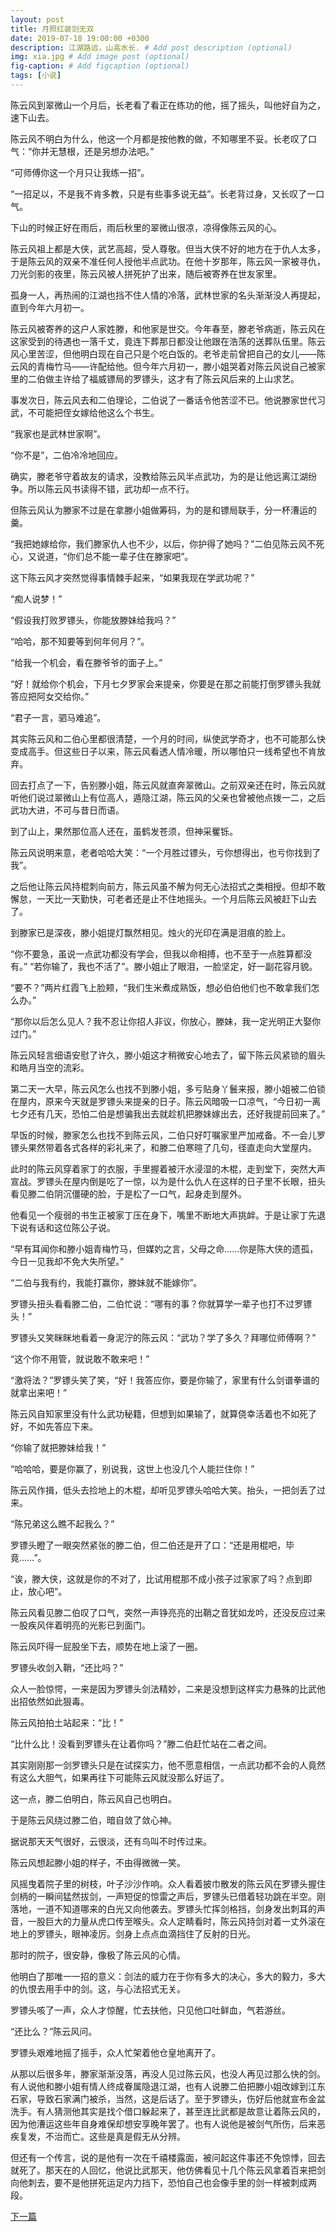 ```yaml
---
layout: post
title: 月照红装剑无双
date: 2019-07-18 19:00:00 +0300
description: 江湖路远，山高水长. # Add post description (optional)
img: xia.jpg # Add image post (optional)
fig-caption: # Add figcaption (optional)
tags: [小说]
---
```


陈云风到翠微山一个月后，长老看了看正在练功的他，摇了摇头，叫他好自为之，速下山去。

陈云风不明白为什么，他这一个月都是按他教的做，不知哪里不妥。长老叹了口气：“你并无慧根，还是另想办法吧。”

“可师傅你这一个月只让我练一招”。

“一招足以，不是我不肯多教，只是有些事多说无益”。长老背过身，又长叹了一口气。

 

下山的时候正好在雨后，雨后秋里的翠微山很凉，凉得像陈云风的心。

 

陈云风祖上都是大侠，武艺高超，受人尊敬。但当大侠不好的地方在于仇人太多，于是陈云风的双亲不准任何人授他半点武功。在他十岁那年，陈云风一家被寻仇，刀光剑影的夜里，陈云风被人拼死护了出来，随后被寄养在世友家里。

孤身一人，再热闹的江湖也挡不住人情的冷落，武林世家的名头渐渐没人再提起，直到今年六月初一。

陈云风被寄养的这户人家姓滕，和他家是世交。今年春至，滕老爷病逝，陈云风在这家受到的待遇也一落千丈，竟连下葬那日都没让他跟在浩荡的送葬队伍里。陈云风心里苦涩，但他明白现在自己只是个吃白饭的。老爷走前曾把自己的女儿——陈云风的青梅竹马——许配给他。但今年六月初一，滕小姐哭着对陈云风说自己被家里的二伯做主许给了福威镖局的罗镖头，这才有了陈云风后来的上山求艺。

事发次日，陈云风去和二伯理论，二伯说了一番话令他苦涩不已。他说滕家世代习武，不可能把侄女嫁给他这么个书生。

“我家也是武林世家啊”。

“你不是”，二伯冷冷地回应。

确实，滕老爷守着故友的请求，没教给陈云风半点武功，为的是让他远离江湖纷争。所以陈云风书读得不错，武功却一点不行。

但陈云风认为滕家不过是在拿滕小姐做筹码，为的是和镖局联手，分一杯漕运的羹。

“我把她嫁给你，我们滕家仇人也不少，以后，你护得了她吗？”二伯见陈云风不死心，又说道，“你们总不能一辈子住在滕家吧”。

这下陈云风才突然觉得事情棘手起来，“如果我现在学武功呢？”

“痴人说梦！”

“假设我打败罗镖头，你能放滕妹给我吗？”

“哈哈，那不知要等到何年何月？”。

“给我一个机会，看在滕爷爷的面子上。”

“好！就给你个机会，下月七夕罗家会来提亲，你要是在那之前能打倒罗镖头我就答应把阿女交给你。”

“君子一言，驷马难追”。

其实陈云风和二伯心里都很清楚，一个月的时间，纵使武学奇才，也不可能那么快变成高手。但这些日子以来，陈云风看透人情冷暖，所以哪怕只一线希望也不肯放弃。

回去打点了一下，告别滕小姐，陈云风就直奔翠微山。之前双亲还在时，陈云风就听他们说过翠微山上有位高人，遁隐江湖，陈云风的父亲也曾被他点拨一二，之后武功大进，不可与昔日而语。

到了山上，果然那位高人还在，虽鹤发苍须，但神采矍铄。

陈云风说明来意，老者哈哈大笑：“一个月胜过镖头，亏你想得出，也亏你找到了我”。

之后他让陈云风持棍刺向前方，陈云风虽不解为何无心法招式之类相授。但却不敢懈怠，一天比一天勤快，可老者还是止不住地摇头。一个月后陈云风被赶下山去了。



到滕家已是深夜，滕小姐提灯飘然相见。烛火的光印在满是泪痕的脸上。

“你不要急，虽说一点武功都没有学会，但我以命相搏，也不至于一点胜算都没有。”
 “若你输了，我也不活了”。滕小姐止了眼泪，一脸坚定，好一副花容月貌。

“要不？”两片红霞飞上脸颊，“我们生米煮成熟饭，想必伯伯他们也不敢拿我们怎么办。”

“那你以后怎么见人？我不忍让你招人非议，你放心，滕妹，我一定光明正大娶你过门。”

陈云风轻言细语安慰了许久，滕小姐这才稍微安心地去了，留下陈云风紧锁的眉头和皓月当空的流彩。

第二天一大早，陈云风怎么也找不到滕小姐，多亏贴身丫鬟来报，滕小姐被二伯锁在屋内，原来今天就是罗镖头来提亲的日子。陈云风暗吸一口凉气，“今日初一离七夕还有几天，恐怕二伯是想骗我出去就趁机把滕妹嫁出去，还好我提前回来了。”

早饭的时候，滕家怎么也找不到陈云风，二伯只好叮嘱家里严加戒备。不一会儿罗镖头果然带着各式各样的彩礼来了，和滕二伯寒暄了几句，径直走向大堂屋内。

此时的陈云风穿着家丁的衣服，手里握着被汗水浸湿的木棍，走到堂下，突然大声宣战。罗镖头在屋内倒是吃了一惊，以为是什么仇人在这样的日子里不长眼，扭头看见滕二伯阴沉僵硬的脸，于是松了一口气，起身走到屋外。

他看见一个瘦弱的书生正被家丁压在身下，嘴里不断地大声挑衅。于是让家丁先退下说有话和这位陈公子说。

“早有耳闻你和滕小姐青梅竹马，但媒妁之言，父母之命……你是陈大侠的遗孤，今日一见我却不免大失所望。”

“二伯与我有约，我能打赢你，滕妹就不能嫁你”。

罗镖头扭头看看滕二伯，二伯忙说：“哪有的事？你就算学一辈子也打不过罗镖头！”

罗镖头又笑眯眯地看着一身泥泞的陈云风：“武功？学了多久？拜哪位师傅啊？”

“这个你不用管，就说敢不敢来吧！”

“激将法？”罗镖头笑了笑，“好！我答应你，要是你输了，家里有什么剑谱拳谱的就拿出来吧！”

陈云风自知家里没有什么武功秘籍，但想到如果输了，就算侥幸活着也不如死了好，不如先答应下来。

“你输了就把滕妹给我！”

“哈哈哈，要是你赢了，别说我，这世上也没几个人能拦住你！”

陈云风作揖，低头去捡地上的木棍，却听见罗镖头哈哈大笑。抬头，一把剑丢了过来。

“陈兄弟这么瞧不起我么？” 

罗镖头瞪了一眼突然紧张的滕二伯，但二伯还是开了口：“还是用棍吧，毕竟……”。

“诶，滕大侠，这就是你的不对了，比试用棍那不成小孩子过家家了吗？点到即止，放心吧”。

陈云风看见滕二伯叹了口气，突然一声铮亮亮的出鞘之音犹如龙吟，还没反应过来一股疾风伴着明亮的光影已到面门。

陈云风吓得一屁股坐下去，顺势在地上滚了一圈。

罗镖头收剑入鞘，“还比吗？”

众人一脸惊愕，一来是因为罗镖头剑法精妙，二来是没想到这样实力悬殊的比武他出招依然如此狠毒。

陈云风拍拍土站起来：“比！”

“比什么比！没看到罗镖头在让着你吗？”滕二伯赶忙站在二者之间。

其实刚刚那一剑罗镖头只是在试探实力，他不愿意相信，一点武功都不会的人竟然有这么大胆气，如果再往下可能陈云风就没那么好运了。

这一点，滕二伯明白，陈云风自己也明白。

于是陈云风绕过滕二伯，暗自敛了敛心神。

 

据说那天天气很好，云很淡，还有鸟叫不时传过来。

陈云风想起滕小姐的样子，不由得微微一笑。

风摇曳着院子里的树枝，叶子沙沙作响。众人看着披巾散发的陈云风在罗镖头握住剑柄的一瞬间猛然拔剑，一声短促的惊雷之声后，罗镖头已借着轻功跳在半空。刚落地，一道不知道哪来的白光又向他袭去。罗镖头忙挥剑格挡，剑身发出刺耳的声音，一股巨大的力量从虎口传至喉头。众人定睛看时，陈云风持剑对着一丈外滚在地上的罗镖头，眼神凌厉。剑身上点点血滴挡住了反射的日光。

那时的院子，很安静，像极了陈云风的心情。

他明白了那唯一一招的意义：剑法的威力在于你有多大的决心，多大的毅力，多大的仇恨去用手中的剑。这，与心法招式无关。

罗镖头咳了一声，众人才惊醒，忙去扶他，只见他口吐鲜血，气若游丝。

“还比么？”陈云风问。

罗镖头艰难地摇了摇手，众人忙架着他仓皇地离开了。

 

从那以后很多年，滕家渐渐没落，再没人见过陈云风，也没人再见过那么快的剑。有人说他和滕小姐有情人终成眷属隐退江湖，也有人说滕二伯把滕小姐改嫁到江东石家，导致石家满门被杀，当然，这是后话了。至于罗镖头，伤好后他就宣布金盆洗手。有人猜测他其实是找个借口躲起来了，甚至连比武都是故意让着陈云风的，因为他漕运这些年自身难保却想安享晚年罢了。也有人说他是被剑气所伤，后来恶疾复发，不治而亡。这些是真是假无从分辨。

但还有一个传言，说的是他有一次在千禧楼露面，被问起这件事还不免惊悸，回去就死了。那天在的人回忆，他说比武那天，他仿佛看见十几个陈云风拿着百来把剑向他刺去，要不是他拼死运足内力挡下，恐怕自己也会像手里的剑一样被刺成两段。

[下一篇](../writting2/)

